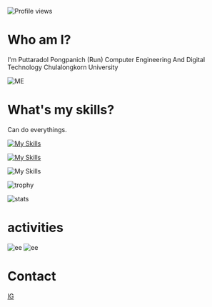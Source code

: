 ![Profile views](https://komarev.com/ghpvc/?username=RuNoBi)

# Who am I?
I'm Puttaradol Pongpanich (Run)
Computer Engineering And Digital Technology Chulalongkorn University

![ME](https://pbs.twimg.com/profile_images/1304752924610850817/4eIlt6oT_400x400.jpg)

# What's my skills?
Can do everythings.

[![My Skills](https://skillicons.dev/icons?i=aws,gcp,azure,react,vue,flutter&perline=3)](https://skillicons.dev)

[![My Skills](https://skillicons.dev/icons?i=java,kotlin,nodejs,figma&theme=light)](https://skillicons.dev)

![My Skills](https://skillicons.dev/icons?i=git,kubernetes,docker,c,vim)

![trophy](https://github-profile-trophy.vercel.app/?username=RuNoBi)

![stats](https://github-readme-stats.vercel.app/api?username=RuNoBi&show_icons=true)

# activities
![ee](https://media.giphy.com/media/1oQnlpv9nRCDe/giphy.gif?cid=ecf05e47w5qp4fklm4orv74naavhd9id8rhymf97hgmm5l7o&ep=v1_gifs_search&rid=giphy.gif&ct=g)
![ee](https://media.giphy.com/media/v1.Y2lkPTc5MGI3NjExcWh2cnNqMmw3ZmZyd3o5NTN3ZWdlaWhlZnYzYXh5aXlvenI2a3RmNSZlcD12MV9naWZzX3NlYXJjaCZjdD1n/xULW8noWqx7KJp9lRK/giphy.gif)

# Contact

[IG](https://www.instagram.com/run_ptrd/ "IG jaaa")






